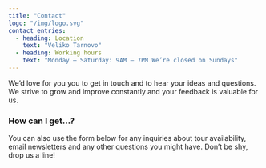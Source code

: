 ```yaml
---
title: "Contact"
logo: "/img/logo.svg"
contact_entries:
  - heading: Location
    text: "Veliko Tarnovo"
  - heading: Working hours
    text: "Monday – Saturday: 9AM – 7PM We’re closed on Sundays"
---
```


We’d love for you you to get in touch and to hear your ideas and
questions. We strive to grow and improve constantly and your feedback
is valuable for us.

<h3 class="f4 b lh-title mb2">How can I get…?</h3>

You can also use the form below for any inquiries about tour
availability, email newsletters and any other questions you might have. Don’t be shy, drop us a line!
